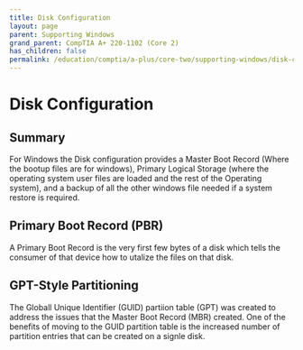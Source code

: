 ```yaml
---
title: Disk Configuration
layout: page
parent: Supporting Windows
grand_parent: CompTIA A+ 220-1102 (Core 2)
has_children: false
permalink: /education/comptia/a-plus/core-two/supporting-windows/disk-configuration/
---
```


# Disk Configuration

## Summary

For Windows the Disk configuration provides a Master Boot Record (Where the bootup files are for windows), Primary Logical Storage (where the operating system user files are loaded and the rest of the Operating system), and a backup of all the other windows file needed if a system restore is required. 

## Primary Boot Record (PBR)

A Primary Boot Record is the very first few bytes of a disk which tells the consumer of that device how to utalize the files on that disk.

## GPT-Style Partitioning

The Globall Unique Identifier (GUID) partiion table (GPT) was created to address the issues that the Master Boot Record (MBR) created. One of the benefits of moving to the GUID partition table is the increased number of partition entries that can be created on a signle disk.
